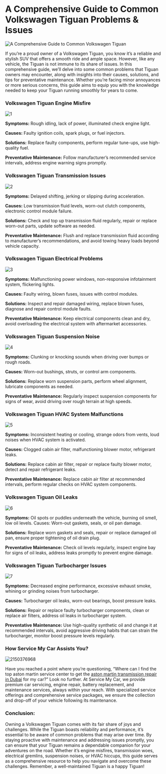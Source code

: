 # A Comprehensive Guide to Common Volkswagen Tiguan Problems & Issues

![A Comprehensive Guide to Common Volkswagen Tiguan](https://hackmd.io/_uploads/SyfwHiDz0.png)

If you’re a proud owner of a Volkswagen Tiguan, you know it’s a reliable and stylish SUV that offers a smooth ride and ample space. However, like any vehicle, the Tiguan is not immune to its share of issues. In this comprehensive guide, we’ll delve into some common problems that Tiguan owners may encounter, along with insights into their causes, solutions, and tips for preventative maintenance. Whether you’re facing minor annoyances or more serious concerns, this guide aims to equip you with the knowledge needed to keep your Tiguan running smoothly for years to come.

### Volkswagen Tiguan Engine Misfire

![1](https://hackmd.io/_uploads/H1GiHivGC.jpg)

**Symptoms:** Rough idling, lack of power, illuminated check engine light.

**Causes:** Faulty ignition coils, spark plugs, or fuel injectors.

**Solutions:** Replace faulty components, perform regular tune-ups, use high-quality fuel.

**Preventative Maintenance:** Follow manufacturer’s recommended service intervals, address engine warning signs promptly.

### Volkswagen Tiguan Transmission Issues

![2](https://hackmd.io/_uploads/HkMQIovfC.png)

**Symptoms:** Delayed shifting, jerking or slipping during acceleration.

**Causes:** Low transmission fluid levels, worn-out clutch components, electronic control module failure.

**Solutions:** Check and top up transmission fluid regularly, repair or replace worn-out parts, update software as needed.

**Preventative Maintenance:** Flush and replace transmission fluid according to manufacturer’s recommendations, and avoid towing heavy loads beyond vehicle capacity.

### Volkswagen Tiguan Electrical Problems

![3](https://hackmd.io/_uploads/SJd_LjvGR.jpg)

**Symptoms:** Malfunctioning power windows, non-responsive infotainment system, flickering lights.

**Causes:** Faulty wiring, blown fuses, issues with control modules.

**Solutions:** Inspect and repair damaged wiring, replace blown fuses, diagnose and repair control module faults.

**Preventative Maintenance:** Keep electrical components clean and dry, avoid overloading the electrical system with aftermarket accessories.

### Volkswagen Tiguan Suspension Noise

![4](https://hackmd.io/_uploads/SkE6IjDGR.jpg)

**Symptoms:** Clunking or knocking sounds when driving over bumps or rough roads.

**Causes:** Worn-out bushings, struts, or control arm components.

**Solutions:** Replace worn suspension parts, perform wheel alignment, lubricate components as needed.

**Preventative Maintenance:** Regularly inspect suspension components for signs of wear, avoid driving over rough terrain at high speeds.

### Volkswagen Tiguan HVAC System Malfunctions

![5](https://hackmd.io/_uploads/BylId2sPfA.jpg)

**Symptoms:** Inconsistent heating or cooling, strange odors from vents, loud noises when HVAC system is activated.

**Causes:** Clogged cabin air filter, malfunctioning blower motor, refrigerant leaks.

**Solutions:** Replace cabin air filter, repair or replace faulty blower motor, detect and repair refrigerant leaks.

**Preventative Maintenance:** Replace cabin air filter at recommended intervals, perform regular checks on HVAC system components.

### Volkswagen Tiguan Oil Leaks

![6](https://hackmd.io/_uploads/HkfvuovGC.png)

**Symptoms:** Oil spots or puddles underneath the vehicle, burning oil smell, low oil levels. Causes: Worn-out gaskets, seals, or oil pan damage.

**Solutions:** Replace worn gaskets and seals, repair or replace damaged oil pan, ensure proper tightening of oil drain plug.

**Preventative Maintenance:** Check oil levels regularly, inspect engine bay for signs of oil leaks, address leaks promptly to prevent engine damage.

### Volkswagen Tiguan Turbocharger Issues
![7](https://hackmd.io/_uploads/rJJNuiPGC.jpg)

**Symptoms:** Decreased engine performance, excessive exhaust smoke, whining or grinding noises from turbocharger.

**Causes:** Turbocharger oil leaks, worn-out bearings, boost pressure leaks.

**Solutions:** Repair or replace faulty turbocharger components, clean or replace air filters, address oil leaks in turbocharger system.

**Preventative Maintenance:** Use high-quality synthetic oil and change it at recommended intervals, avoid aggressive driving habits that can strain the turbocharger, monitor boost pressure levels regularly.

### How Service My Car Assists You?

![2150376968](https://hackmd.io/_uploads/ByhcpjwMR.jpg)

Have you reached a point where you’re questioning, “Where can I find the top aston martin service center to get the [aston martin transmission repair in Dubai](https://servicemycar.com/uae/services/aston-martin-transmission-repair-dubai) for my car?” Look no further. At Service My Car, we provide premium car servicing, engine repair, battery replacement, and maintenance services, always within your reach. With specialized service offerings and comprehensive service packages, we ensure the collection and drop-off of your vehicle following its maintenance.

### Conclusion:

Owning a Volkswagen Tiguan comes with its fair share of joys and challenges. While the Tiguan boasts reliability and performance, it’s essential to be aware of common problems that may arise over time. By staying proactive with maintenance and addressing issues promptly, you can ensure that your Tiguan remains a dependable companion for your adventures on the road. Whether it’s engine misfires, transmission woes, electrical gremlins, suspension noises, or HVAC hiccups, this guide serves as a comprehensive resource to help you navigate and overcome these challenges. Remember, a well-maintained Tiguan is a happy Tiguan!
